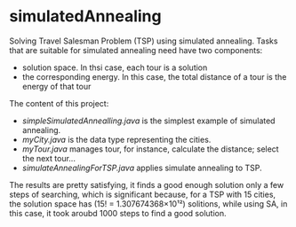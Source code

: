 # simulatedAnnealing

Solving Travel Salesman Problem (TSP) using simulated annealing.
Tasks that are suitable for simulated annealing need have two components:
- solution space. In thsi case, each tour is a solution
- the corresponding energy. In this case, the total distance of a tour is the energy of that tour

The content of this project:
- *simpleSimulatedAnnealling.java* is the simplest example of simulated annealing.
- *myCity.java* is the data type representing the cities.
- *myTour.java* manages tour, for instance, calculate the distance; select the next tour...
- *simulateAnnealingForTSP.java* applies simulate annealing to TSP.

The results are pretty satisfying, it finds a good enough solution only a few steps of searching, which is significant because, for a TSP with 15 cities, the solution space has (15! = 1.307674368×10¹²) solitions, while using SA, in this case, it took aroubd 1000 steps to find a good solution. 

